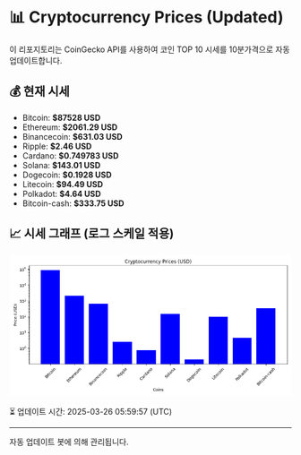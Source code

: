 
# 📊 Cryptocurrency Prices (Updated)

이 리포지토리는 CoinGecko API를 사용하여 코인 TOP 10 시세를 10분가격으로 자동 업데이트합니다.

## 💰 현재 시세
- Bitcoin: **$87528 USD**
- Ethereum: **$2061.29 USD**
- Binancecoin: **$631.03 USD**
- Ripple: **$2.46 USD**
- Cardano: **$0.749783 USD**
- Solana: **$143.01 USD**
- Dogecoin: **$0.1928 USD**
- Litecoin: **$94.49 USD**
- Polkadot: **$4.64 USD**
- Bitcoin-cash: **$333.75 USD**

## 📈 시세 그래프 (로그 스케일 적용)
![Crypto Prices](crypto_prices.png)

⏳ 업데이트 시간: 2025-03-26 05:59:57 (UTC)

---
자동 업데이트 봇에 의해 관리됩니다.
